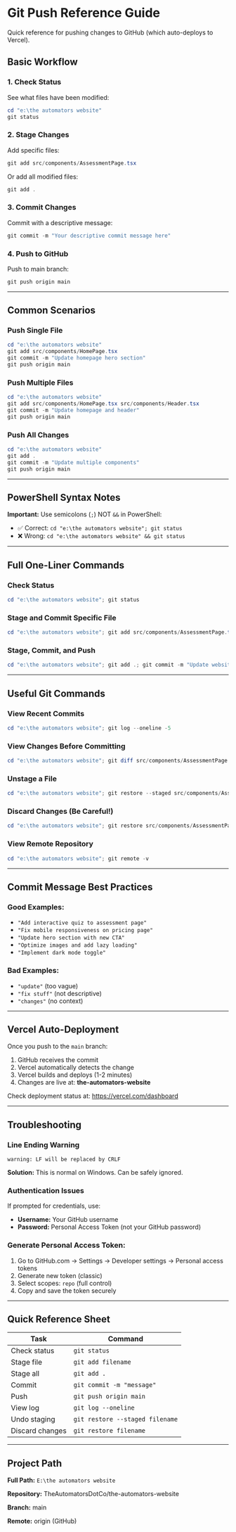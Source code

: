 # Git Push Reference Guide

Quick reference for pushing changes to GitHub (which auto-deploys to Vercel).

## Basic Workflow

### 1. Check Status
See what files have been modified:
```powershell
cd "e:\the automators website"
git status
```

### 2. Stage Changes
Add specific files:
```powershell
git add src/components/AssessmentPage.tsx
```

Or add all modified files:
```powershell
git add .
```

### 3. Commit Changes
Commit with a descriptive message:
```powershell
git commit -m "Your descriptive commit message here"
```

### 4. Push to GitHub
Push to main branch:
```powershell
git push origin main
```

---

## Common Scenarios

### Push Single File
```powershell
cd "e:\the automators website"
git add src/components/HomePage.tsx
git commit -m "Update homepage hero section"
git push origin main
```

### Push Multiple Files
```powershell
cd "e:\the automators website"
git add src/components/HomePage.tsx src/components/Header.tsx
git commit -m "Update homepage and header"
git push origin main
```

### Push All Changes
```powershell
cd "e:\the automators website"
git add .
git commit -m "Update multiple components"
git push origin main
```

---

## PowerShell Syntax Notes

**Important:** Use semicolons (`;`) NOT `&&` in PowerShell:
- ✅ Correct: `cd "e:\the automators website"; git status`
- ❌ Wrong: `cd "e:\the automators website" && git status`

---

## Full One-Liner Commands

### Check Status
```powershell
cd "e:\the automators website"; git status
```

### Stage and Commit Specific File
```powershell
cd "e:\the automators website"; git add src/components/AssessmentPage.tsx; git commit -m "Update assessment page"
```

### Stage, Commit, and Push
```powershell
cd "e:\the automators website"; git add .; git commit -m "Update website"; git push origin main
```

---

## Useful Git Commands

### View Recent Commits
```powershell
cd "e:\the automators website"; git log --oneline -5
```

### View Changes Before Committing
```powershell
cd "e:\the automators website"; git diff src/components/AssessmentPage.tsx
```

### Unstage a File
```powershell
cd "e:\the automators website"; git restore --staged src/components/AssessmentPage.tsx
```

### Discard Changes (Be Careful!)
```powershell
cd "e:\the automators website"; git restore src/components/AssessmentPage.tsx
```

### View Remote Repository
```powershell
cd "e:\the automators website"; git remote -v
```

---

## Commit Message Best Practices

### Good Examples:
- `"Add interactive quiz to assessment page"`
- `"Fix mobile responsiveness on pricing page"`
- `"Update hero section with new CTA"`
- `"Optimize images and add lazy loading"`
- `"Implement dark mode toggle"`

### Bad Examples:
- `"update"` (too vague)
- `"fix stuff"` (not descriptive)
- `"changes"` (no context)

---

## Vercel Auto-Deployment

Once you push to the `main` branch:
1. GitHub receives the commit
2. Vercel automatically detects the change
3. Vercel builds and deploys (1-2 minutes)
4. Changes are live at: **the-automators-website**

Check deployment status at: https://vercel.com/dashboard

---

## Troubleshooting

### Line Ending Warning
```
warning: LF will be replaced by CRLF
```
**Solution:** This is normal on Windows. Can be safely ignored.

### Authentication Issues
If prompted for credentials, use:
- **Username:** Your GitHub username
- **Password:** Personal Access Token (not your GitHub password)

### Generate Personal Access Token:
1. Go to GitHub.com → Settings → Developer settings → Personal access tokens
2. Generate new token (classic)
3. Select scopes: `repo` (full control)
4. Copy and save the token securely

---

## Quick Reference Sheet

| Task | Command |
|------|---------|
| Check status | `git status` |
| Stage file | `git add filename` |
| Stage all | `git add .` |
| Commit | `git commit -m "message"` |
| Push | `git push origin main` |
| View log | `git log --oneline` |
| Undo staging | `git restore --staged filename` |
| Discard changes | `git restore filename` |

---

## Project Path
**Full Path:** `E:\the automators website`

**Repository:** TheAutomatorsDotCo/the-automators-website

**Branch:** main

**Remote:** origin (GitHub)

